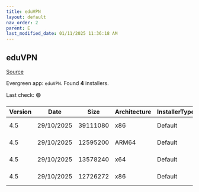 ```yaml
---
title: eduVPN
layout: default
nav_order: 2
parent: E
last_modified_date: 01/11/2025 11:36:18 AM
---
```


## eduVPN

[Source](https://app.eduvpn.org/)

Evergreen app: `eduVPN`. Found **4** installers.

Last check: 🟢

| Version | Date       | Size     | Architecture | InstallerType | Type | URI                                                                                                                                                                          |
| ------- | ---------- | -------- | ------------ | ------------- | ---- | ---------------------------------------------------------------------------------------------------------------------------------------------------------------------------- |
| 4.5     | 29/10/2025 | 39111080 | x86          | Default       | exe  | [https://codeberg.org/eduVPN/windows/releases/download/4.5/eduVPNClient_4.5.exe](https://codeberg.org/eduVPN/windows/releases/download/4.5/eduVPNClient_4.5.exe)             |
| 4.5     | 29/10/2025 | 12595200 | ARM64        | Default       | msi  | [https://codeberg.org/eduVPN/windows/releases/download/4.5/eduVPNClient_4.5_ARM64.msi](https://codeberg.org/eduVPN/windows/releases/download/4.5/eduVPNClient_4.5_ARM64.msi) |
| 4.5     | 29/10/2025 | 13578240 | x64          | Default       | msi  | [https://codeberg.org/eduVPN/windows/releases/download/4.5/eduVPNClient_4.5_x64.msi](https://codeberg.org/eduVPN/windows/releases/download/4.5/eduVPNClient_4.5_x64.msi)     |
| 4.5     | 29/10/2025 | 12726272 | x86          | Default       | msi  | [https://codeberg.org/eduVPN/windows/releases/download/4.5/eduVPNClient_4.5_x86.msi](https://codeberg.org/eduVPN/windows/releases/download/4.5/eduVPNClient_4.5_x86.msi)     |
